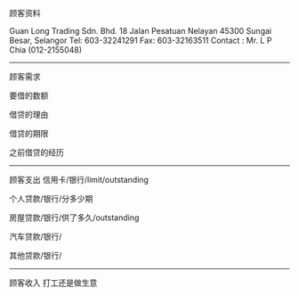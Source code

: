 顾客资料

Guan Long Trading Sdn. Bhd. 18 Jalan Pesatuan Nelayan 45300 Sungai Besar, Selangor Tel: 603-32241291 Fax: 603-32163511 Contact : Mr. L P Chia (012-2155048)

-----------------
顾客需求


要借的数额

借贷的理由

借贷的期限

之前借贷的经历


--------------
顾客支出
信用卡/银行/limit/outstanding


个人贷款/银行/分多少期

房屋贷款/银行/供了多久/outstanding

汽车贷款/银行/


其他贷款/银行/

-----------
顾客收入
打工还是做生意


